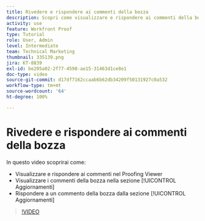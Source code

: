 ```yaml
---
title: Rivedere e rispondere ai commenti della bozza
description: Scopri come visualizzare e rispondere ai commenti della bozza dal Proof Viewer e dalla sezione [!UICONTROL Aggiornamenti] di  [!DNL  Workfront].
activity: use
feature: Workfront Proof
type: Tutorial
role: User, Admin
level: Intermediate
team: Technical Marketing
thumbnail: 335139.png
jira: KT-8839
exl-id: be205a02-2f77-4598-ae15-31463d1ce8e1
doc-type: video
source-git-commit: d17df7162ccaab6b62db34209f50131927c0a532
workflow-type: tm+mt
source-wordcount: '64'
ht-degree: 100%

---
```


# Rivedere e rispondere ai commenti della bozza

In questo video scoprirai come:

* Visualizzare e rispondere ai commenti nel Proofing Viewer
* Visualizzare i commenti della bozza nella sezione [!UICONTROL Aggiornamenti]
* Rispondere a un commento della bozza dalla sezione [!UICONTROL Aggiornamenti]

>[!VIDEO](https://video.tv.adobe.com/v/335139/?quality=12&learn=on&enablevpops)
